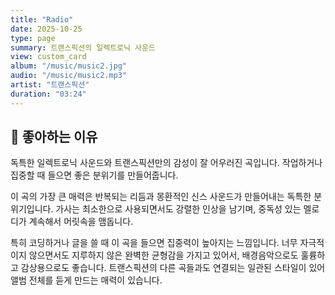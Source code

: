 ```yaml
---
title: "Radio"
date: 2025-10-25
type: page
summary: 트랜스픽션의 일렉트로닉 사운드
view: custom_card
album: "/music/music2.jpg"
audio: "/music/music2.mp3"
artist: "트랜스픽션"
duration: "03:24"
---
```


## 💭 좋아하는 이유

독특한 일렉트로닉 사운드와 트랜스픽션만의 감성이 잘 어우러진 곡입니다. 작업하거나 집중할 때 들으면 좋은 분위기를 만들어줍니다.

이 곡의 가장 큰 매력은 반복되는 리듬과 몽환적인 신스 사운드가 만들어내는 독특한 분위기입니다. 가사는 최소한으로 사용되면서도 강렬한 인상을 남기며, 중독성 있는 멜로디가 계속해서 머릿속을 맴돕니다.

특히 코딩하거나 글을 쓸 때 이 곡을 들으면 집중력이 높아지는 느낌입니다. 너무 자극적이지 않으면서도 지루하지 않은 완벽한 균형감을 가지고 있어서, 배경음악으로도 훌륭하고 감상용으로도 좋습니다. 트랜스픽션의 다른 곡들과도 연결되는 일관된 스타일이 있어 앨범 전체를 듣게 만드는 매력이 있습니다.
